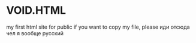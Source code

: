 # VOID.HTML
my first html site for public
if you want to copy my file, please иди отсюда чел я вообще русский
